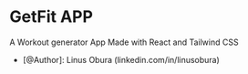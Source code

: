 # GetFit APP

A Workout generator App Made with React and Tailwind CSS

- [@Author]: Linus Obura (linkedin.com/in/linusobura)
